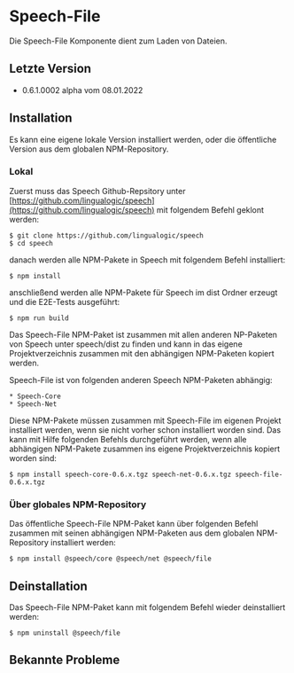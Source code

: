# Speech-File

Die Speech-File Komponente dient zum Laden von Dateien.


## Letzte Version

* 0.6.1.0002 alpha vom 08.01.2022


## Installation

Es kann eine eigene lokale Version installiert werden, oder die öffentliche Version aus dem globalen NPM-Repository.


### Lokal

Zuerst muss das Speech Github-Repsitory unter [https://github.com/lingualogic/speech](https://github.com/lingualogic/speech) mit folgendem Befehl geklont werden:

    $ git clone https://github.com/lingualogic/speech
    $ cd speech

danach werden alle NPM-Pakete in Speech mit folgendem Befehl installiert:

    $ npm install

anschließend werden alle NPM-Pakete für Speech im dist Ordner erzeugt und die E2E-Tests ausgeführt:

    $ npm run build

Das Speech-File NPM-Paket ist zusammen mit allen anderen NP-Paketen von Speech unter speech/dist zu finden und kann in das eigene Projektverzeichnis zusammen mit den abhängigen NPM-Paketen kopiert werden.

Speech-File ist von folgenden anderen Speech NPM-Paketen abhängig:

    * Speech-Core
    * Speech-Net

Diese NPM-Pakete müssen zusammen mit Speech-File im eigenen Projekt installiert werden, wenn sie nicht vorher schon installiert worden sind. Das kann mit Hilfe folgenden Befehls durchgeführt werden, wenn alle abhängigen NPM-Pakete zusammen ins eigene Projektverzeichnis kopiert worden sind:

    $ npm install speech-core-0.6.x.tgz speech-net-0.6.x.tgz speech-file-0.6.x.tgz


### Über globales NPM-Repository

Das öffentliche Speech-File NPM-Paket kann über folgenden Befehl zusammen mit seinen abhängigen NPM-Paketen aus dem globalen NPM-Repository installiert werden:

    $ npm install @speech/core @speech/net @speech/file


## Deinstallation

Das Speech-File NPM-Paket kann mit folgendem Befehl wieder deinstalliert werden:

    $ npm uninstall @speech/file


## Bekannte Probleme
